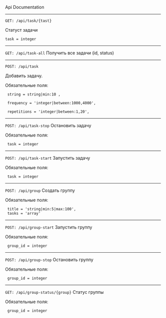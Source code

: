Api Documentation
***
````
GET: /api/task/{tast}
````
Статуст задачи 

    task = integer
***
``
GET: /api/task-all
``
Получить все задачи (id, status)
***
``
POST: /api/task
``

 Добавить задачу. 
 
Обязательные поля:

     string = string|min:10 ,
    
     frequency = 'integer|between:1000,4000',
    
     repetitions = 'integer|between:1,20',
***

``
POST: /api/task-stop
``
Остановить задачу

Обязательные поля:

     task = integer
***
``
POST: /api/task-start
``
Запустить задачу

Обязательные поля:

     task = integer
***
``
POST: /api/group
``
Создать группу

Обязательные поля:

     title = 'string|min:5|max:100',
     tasks = 'array'
***
``
POST: /api/group-start
``
Запустить группу

Обязательные поля:

     group_id = integer
***
``
POST: /api/group-stop
``
Остановить группу

Обязательные поля:

     group_id = integer
***
``
GET: /api/group-status/{group}
``
Статус группы

Обязательные поля:

     group_id = integer
